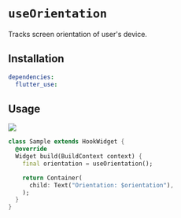 # `useOrientation`

Tracks screen orientation of user's device.

## Installation

```yaml
dependencies:
  flutter_use: 
```

## Usage

[![](https://img.shields.io/badge/demo-%20%20%20%F0%9F%9A%80-green.svg)](https://wasabeef.github.io/flutter_use/#/use-orientation)

```dart
class Sample extends HookWidget {
  @override
  Widget build(BuildContext context) {
    final orientation = useOrientation();

    return Container(
      child: Text("Orientation: $orientation"),
    );
  }
}
```
